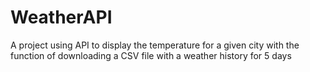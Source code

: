 # WeatherAPI
A project using API to display the temperature for a given city with the function of downloading a CSV file with a weather history for 5 days
